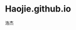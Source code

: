 # Haojie.github.io
<!DOCTYPE html>
<html>
<head>
    <style>
        body {
            background-image: url('haojie.jpg');  /* 背景图片的文件名 */
            background-size: cover;                   /* 图片覆盖整个屏幕 */
            background-attachment: fixed;             /* 固定背景图片 */
        }
    </style>
</head>
<body>
   浩杰
</body>
</html>
